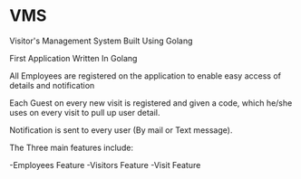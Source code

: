 # VMS
Visitor's Management System Built Using Golang

First Application Written In Golang

All Employees are registered on the application to enable easy access of details
and notification

Each Guest on every new visit is registered and given a code, which he/she uses
on every visit to pull up user detail.

Notification is sent to every user (By mail or Text message).         

The Three  main features include:

-Employees  Feature
-Visitors Feature
-Visit Feature
